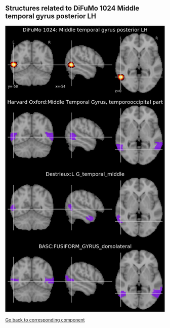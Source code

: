 


## Structures related to DiFuMo 1024 Middle temporal gyrus posterior LH

![885](885.jpg "Structures related to DiFuMo 1024 Middle temporal gyrus posterior LH")

[Go back to corresponding component](https://parietal-inria.github.io/DiFuMo/1024/html/885.html)